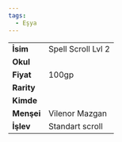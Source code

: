 ```yaml
---  
tags:
  - Eşya  
---  
```

  
|  |  |  
|---|---|  
| **İsim** | Spell Scroll Lvl 2|  
| **Okul** | |  
| **Fiyat** | 100gp|  
| **Rarity** | |  
| **Kimde** | |  
| **Menşei** | Vilenor Mazgan|  
| **İşlev** | Standart scroll|  
